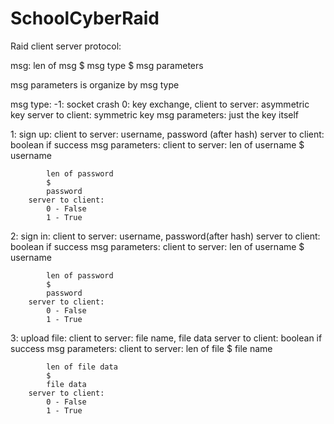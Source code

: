 # SchoolCyberRaid
Raid
client server protocol:



msg:
len of msg
$
msg type
$
msg parameters

msg parameters is organize by msg type

msg type:
-1: socket crash
0:  key exchange,
        client to server: asymmetric key
        server to client: symmetric key
    msg parameters:
        just the key itself
        
        
1:  sign up:
        client to server: username, password (after hash)
        server to client: boolean if success
    msg parameters:
        client to server: 
            len of username
            $
            username
            
            len of password
            $
            password
        server to client:
            0 - False
            1 - True
            
2:  sign in:
        client to server: username, password(after hash)
        server to client: boolean if success
    msg parameters:
        client to server: 
            len of username
            $
            username
            
            len of password
            $
            password
        server to client:
            0 - False
            1 - True
3:  upload file:
        client to server: file name, file data
        server to client: boolean if success
    msg parameters:
        client to server:
            len of file
            $
            file name
            
            len of file data
            $
            file data
        server to client:
            0 - False
            1 - True

